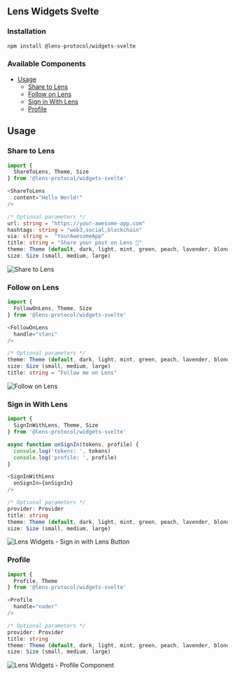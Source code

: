 ## Lens Widgets Svelte

### Installation

```sh
npm install @lens-protocol/widgets-svelte
```

### Available Components 

- [Usage](#usage)
  - [Share to Lens](#share-to-lens)
  - [Follow on Lens](#follow-on-lens)
  - [Sign in With Lens](#sign-in-with-lens)
  - [Profile](#profile)

## Usage

### Share to Lens

```typescript
import {
  ShareToLens, Theme, Size
} from '@lens-protocol/widgets-svelte'

<ShareToLens
  content="Hello World!"
/>

/* Optional parameters */
url: string = "https://your-awesome-app.com"
hashtags: string = "web3,social,blockchain"
via: string =  "YourAwesomeApp"
title: string = "Share your post on Lens 🌿"
theme: Theme (default, dark, light, mint, green, peach, lavender, blonde)
size: Size (small, medium, large)
```

![Share to Lens](https://arweave.net/kjf9gWxLkliQku0J_d7b1YTV9rb8m5tPpoqjJ2IaJhI)

### Follow on Lens

```typescript
import {
  FollowOnLens, Theme, Size
} from '@lens-protocol/widgets-svelte'

<FollowOnLens
  handle="stani"
/>

/* Optional parameters */
theme: Theme (default, dark, light, mint, green, peach, lavender, blonde)
size: Size (small, medium, large)
title: string = "Follow me on Lens"
```

![Follow on Lens](https://arweave.net/x_3k0DBeOtHx1zQYquXoLG-Xho1o1aTB2w82xy0KxNk)

### Sign in With Lens

```typescript
import {
  SignInWithLens, Theme, Size
} from '@lens-protocol/widgets-svelte'

async function onSignIn(tokens, profile) {
  console.log('tokens: ', tokens)
  console.log('profile: ', profile)
}

<SignInWithLens
  onSignIn={onSignIn}
/>

/* Optional parameters */
provider: Provider
title: string
theme: Theme (default, dark, light, mint, green, peach, lavender, blonde)
size: Size (small, medium, large)
```

![Lens Widgets - Sign in with Lens Button](https://arweave.net/DDTfRhj9e_ZZxsX-jOMNSZ5BpxvArnrRI_OxQ3uiawI)

### Profile

```typescript
import {
  Profile, Theme
} from '@lens-protocol/widgets-svelte'

<Profile
  handle="nader"
/>

/* Optional parameters */
provider: Provider
title: string
theme: Theme (default, dark, light, mint, green, peach, lavender, blonde)
size: Size (small, medium, large)
```

![Lens Widgets - Profile Component](https://arweave.net/rzwHvxSBm55rn4nGCm0Y_a4S_GOk9z3Wjmh-Qpj3Q1Y)